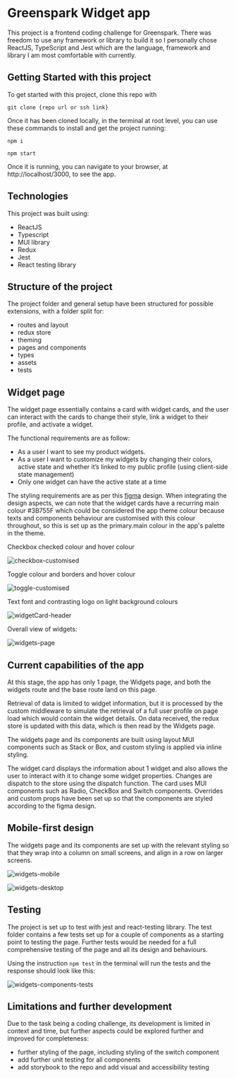 # Greenspark Widget app

This project is a frontend coding challenge for Greenspark. There was freedom to use any framework or library to build it so I personally chose ReactJS, TypeScript and Jest which are the language, framework and library I am most comfortable with currently.

## Getting Started with this project

To get started with this project, clone this repo with

`git clone {repo url or ssh link}`

Once it has been cloned locally, in the terminal at root level, you can use these commands to install and get the project running:

`npm i`

`npm start`

Once it is running, you can navigate to your browser, at http://localhost/3000, to see the app.

## Technologies

This project was built using:

- ReactJS
- Typescript
- MUI library
- Redux
- Jest
- React testing library

## Structure of the project

The project folder and general setup have been structured for possible extensions, with a folder split for:

- routes and layout
- redux store
- theming
- pages and components
- types
- assets
- tests

## Widget page

The widget page essentially contains a card with widget cards, and the user can interact with the cards to change their style, link a widget to their profile, and activate a widget.

The functional requirements are as follow:

- As a user I want to see my product widgets.
- As a user I want to customize my widgets by changing their colors, active state and
  whether it’s linked to my public profile (using client-side state management)
- Only one widget can have the active state at a time

The styling requirements are as per this [figma](https://www.figma.com/file/EpzAE594mkDkMvg09WTqpb/Frontend-task?type=design&node-id=8-35&mode=design&t=z7v0Cz5fJXtBL25L-0) design.
When integrating the design aspects, we can note that the widget cards have a recurring main colour #3B755F which could be considered the app theme colour because texts and components behaviour are customised with this colour throughout, so this is set up as the primary.main colour in the app's palette in the theme.

Checkbox checked colour and hover colour

![checkbox-customised](image-4.png)

Toggle colour and borders and hover colour

![toggle-customised](image-5.png)

Text font and contrasting logo on light background colours

![widgetCard-header](image-6.png)

Overall view of widgets:

![widgets-page](image.png)

## Current capabilities of the app

At this stage, the app has only 1 page, the Widgets page, and both the widgets route and the base route land on this page.

Retrieval of data is limited to widget information, but it is processed by the custom middleware to simulate the retrieval of a full user profile on page load which would contain the widget details. On data received, the redux store is updated with this data, which is then read by the Widgets page.

The widgets page and its components are built using layout MUI components such as Stack or Box, and custom styling is applied via inline styling.

The widget card displays the information about 1 widget and also allows the user to interact with it to change some widget properties. Changes are dispatch to the store using the dispatch function.
The card uses MUI components such as Radio, CheckBox and Switch components. Overrides and custom props have been set up so that the components are styled according to the figma design.

## Mobile-first design

The widgets page and its components are set up with the relevant styling so that they wrap into a column on small screens, and align in a row on larger screens.

![widgets-mobile](image-1.png)

![widgets-desktop](image-3.png)

## Testing

The project is set up to test with jest and react-testing library. The test folder contains a few tests set up for a couple of components as a starting point to testing the page. Further tests would be needed for a full comprehensive testing of the page and all its design and behaviours.

Using the instruction `npm test` in the terminal will run the tests and the response should look like this:

![widgets-components-tests](image-2.png)

## Limitations and further development

Due to the task being a coding challenge, its development is limited in context and time, but further aspects could be explored further and improved for completeness:

- further styling of the page, including styling of the switch component
- add further unit testing for all components
- add storybook to the repo and add visual and accessibility testing
